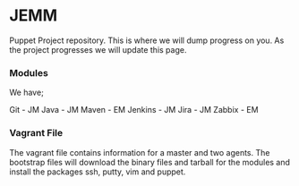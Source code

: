 # JEMM
Puppet Project repository. This is where we will dump progress on you.
As the project progresses we will update this page.

### Modules

We have;

Git     - JM
Java    - JM
Maven   - EM
Jenkins - JM
Jira    - JM
Zabbix  - EM

### Vagrant File

The vagrant file contains information for a master and two agents. The bootstrap files will download the binary files and tarball for the modules and install the packages ssh, putty, vim and puppet.
